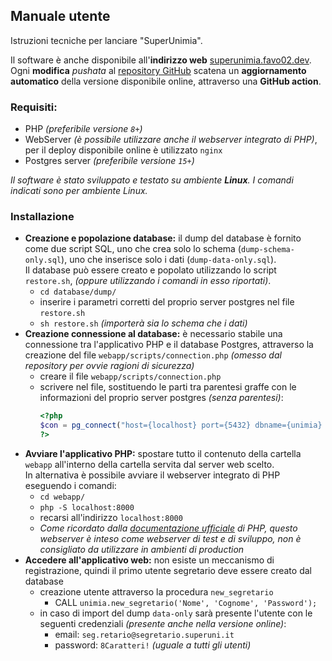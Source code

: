 ## Manuale utente

Istruzioni tecniche per lanciare "SuperUnimia".

Il software è anche disponibile all'**indirizzo web** [superunimia.favo02.dev](https://superunimia.favo02.dev).\
Ogni **modifica** _pushata_ al [repository GitHub](https://github.com/Favo02/super-unimia) scatena un **aggiornamento automatico** della versione disponibile online, attraverso una **GitHub action**.

### Requisiti:

- PHP _(preferibile versione `8+`)_
- WebServer _(è possibile utilizzare anche il webserver integrato di PHP)_, per il deploy disponibile online è utilizzato `nginx`
- Postgres server _(preferibile versione `15+`)_

_Il software è stato sviluppato e testato su ambiente **Linux**. I comandi indicati sono per ambiente Linux._

### Installazione

- **Creazione e popolazione database:** il dump del database è fornito come due script SQL, uno che crea solo lo schema (`dump-schema-only.sql`), uno che inserisce solo i dati (`dump-data-only.sql`). \
Il database può essere creato e popolato utilizzando lo script `restore.sh`, _(oppure utilizzando i comandi in esso riportati)_.
  - `cd database/dump/`
  - inserire i parametri corretti del proprio server postgres nel file `restore.sh`
  - `sh restore.sh` _(importerà sia lo schema che i dati)_
- **Creazione connessione al database:** è necessario stabile una connessione tra l'applicativo PHP e il database Postgres, attraverso la creazione del file `webapp/scripts/connection.php` _(omesso dal repository per ovvie ragioni di sicurezza)_
  - creare il file `webapp/scripts/connection.php`
  - scrivere nel file, sostituendo le parti tra parentesi graffe con le informazioni del proprio server postgres _(senza parentesi)_:
    ```php
    <?php
    $con = pg_connect("host={localhost} port={5432} dbname={unimia} user={postgres} password={password}");
    ?>
    ```
- **Avviare l'applicativo PHP:** spostare tutto il contenuto della cartella `webapp` all'interno della cartella servita dal server web scelto.\
In alternativa è possibile avviare il webserver integrato di PHP eseguendo i comandi:
  - `cd webapp/`
  - `php -S localhost:8000`
  - recarsi all'indirizzo `localhost:8000`
  - _Come ricordato dalla [documentazione ufficiale](https://www.php.net/manual/en/features.commandline.webserver.php) di PHP, questo webserver è inteso come webserver di test e di sviluppo, non è consigliato da utilizzare in ambienti di production_
- **Accedere all'applicativo web:** non esiste un meccanismo di registrazione, quindi il primo utente segretario deve essere creato dal database
  - creazione utente attraverso la procedura `new_segretario`
    - CALL `unimia.new_segretario('Nome', 'Cognome', 'Password');`
  - in caso di import del dump `data-only` sarà presente l'utente con le seguenti credenziali _(presente anche nella versione online)_:
    - email: `seg.retario@segretario.superuni.it`
    - password: `8Caratteri!` _(uguale a tutti gli utenti)_
